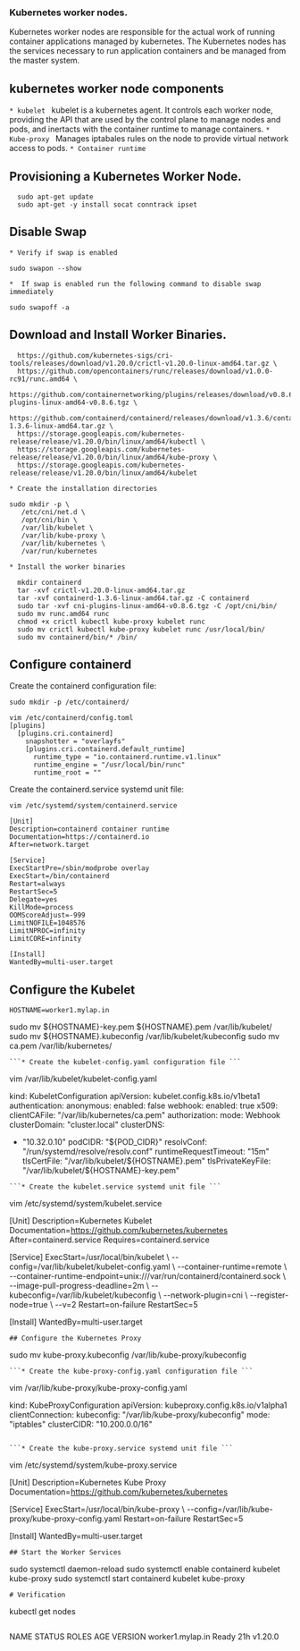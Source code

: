 ### Kubernetes worker nodes.
Kubernetes worker nodes are responsible for the actual work of running container applications managed by kubernetes.
The Kubernetes nodes has the services necessary to run application containers and be managed from the master system.

## kubernetes worker node components
```* kubelet ``` kubelet is a kubernetes agent. It controls each worker node, providing the API that are used by the control plane to manage nodes and pods, and inertacts with the container runtime to manage containers.
```* Kube-proxy ``` Manages iptabales rules on the node to provide virtual network access to pods.
```* Container runtime ``` 
## Provisioning a Kubernetes Worker Node.
```
  sudo apt-get update
  sudo apt-get -y install socat conntrack ipset
```
## Disable Swap
```* Verify if swap is enabled ```

``` 
sudo swapon --show
 ```

```*  If swap is enabled run the following command to disable swap immediately ```

``` 
sudo swapoff -a 
```

## Download and Install Worker Binaries.
```wget -q --show-progress --https-only --timestamping \
  https://github.com/kubernetes-sigs/cri-tools/releases/download/v1.20.0/crictl-v1.20.0-linux-amd64.tar.gz \
  https://github.com/opencontainers/runc/releases/download/v1.0.0-rc91/runc.amd64 \
  https://github.com/containernetworking/plugins/releases/download/v0.8.6/cni-plugins-linux-amd64-v0.8.6.tgz \
  https://github.com/containerd/containerd/releases/download/v1.3.6/containerd-1.3.6-linux-amd64.tar.gz \
  https://storage.googleapis.com/kubernetes-release/release/v1.20.0/bin/linux/amd64/kubectl \
  https://storage.googleapis.com/kubernetes-release/release/v1.20.0/bin/linux/amd64/kube-proxy \
  https://storage.googleapis.com/kubernetes-release/release/v1.20.0/bin/linux/amd64/kubelet
```
```* Create the installation directories ```
```
sudo mkdir -p \
   /etc/cni/net.d \
   /opt/cni/bin \
   /var/lib/kubelet \
   /var/lib/kube-proxy \
   /var/lib/kubernetes \
   /var/run/kubernetes
```
```* Install the worker binaries ```
```
  mkdir containerd
  tar -xvf crictl-v1.20.0-linux-amd64.tar.gz
  tar -xvf containerd-1.3.6-linux-amd64.tar.gz -C containerd
  sudo tar -xvf cni-plugins-linux-amd64-v0.8.6.tgz -C /opt/cni/bin/
  sudo mv runc.amd64 runc
  chmod +x crictl kubectl kube-proxy kubelet runc 
  sudo mv crictl kubectl kube-proxy kubelet runc /usr/local/bin/
  sudo mv containerd/bin/* /bin/
```
  ## Configure containerd
  Create the containerd configuration file:
```
sudo mkdir -p /etc/containerd/
```
```
vim /etc/containerd/config.toml
[plugins]
  [plugins.cri.containerd]
    snapshotter = "overlayfs"
    [plugins.cri.containerd.default_runtime]
      runtime_type = "io.containerd.runtime.v1.linux"
      runtime_engine = "/usr/local/bin/runc"
      runtime_root = ""
```
Create the containerd.service systemd unit file:
```
vim /etc/systemd/system/containerd.service

[Unit]
Description=containerd container runtime
Documentation=https://containerd.io
After=network.target

[Service]
ExecStartPre=/sbin/modprobe overlay
ExecStart=/bin/containerd
Restart=always
RestartSec=5
Delegate=yes
KillMode=process
OOMScoreAdjust=-999
LimitNOFILE=1048576
LimitNPROC=infinity
LimitCORE=infinity

[Install]
WantedBy=multi-user.target
```
## Configure the Kubelet
```
HOSTNAME=worker1.mylap.in
```
  sudo mv ${HOSTNAME}-key.pem ${HOSTNAME}.pem /var/lib/kubelet/
  sudo mv ${HOSTNAME}.kubeconfig /var/lib/kubelet/kubeconfig
  sudo mv ca.pem /var/lib/kubernetes/
```
```* Create the kubelet-config.yaml configuration file ```
```
vim  /var/lib/kubelet/kubelet-config.yaml

kind: KubeletConfiguration
apiVersion: kubelet.config.k8s.io/v1beta1
authentication:
  anonymous:
    enabled: false
  webhook:
    enabled: true
  x509:
    clientCAFile: "/var/lib/kubernetes/ca.pem"
authorization:
  mode: Webhook
clusterDomain: "cluster.local"
clusterDNS:
  - "10.32.0.10"
podCIDR: "${POD_CIDR}"
resolvConf: "/run/systemd/resolve/resolv.conf"
runtimeRequestTimeout: "15m"
tlsCertFile: "/var/lib/kubelet/${HOSTNAME}.pem"
tlsPrivateKeyFile: "/var/lib/kubelet/${HOSTNAME}-key.pem"
```
```* Create the kubelet.service systemd unit file ```
```
vim  /etc/systemd/system/kubelet.service

[Unit]
Description=Kubernetes Kubelet
Documentation=https://github.com/kubernetes/kubernetes
After=containerd.service
Requires=containerd.service

[Service]
ExecStart=/usr/local/bin/kubelet \\
  --config=/var/lib/kubelet/kubelet-config.yaml \\
  --container-runtime=remote \\
  --container-runtime-endpoint=unix:///var/run/containerd/containerd.sock \\
  --image-pull-progress-deadline=2m \\
  --kubeconfig=/var/lib/kubelet/kubeconfig \\
  --network-plugin=cni \\
  --register-node=true \\
  --v=2
Restart=on-failure
RestartSec=5

[Install]
WantedBy=multi-user.target
```
## Configure the Kubernetes Proxy
```
sudo mv kube-proxy.kubeconfig /var/lib/kube-proxy/kubeconfig
```
```* Create the kube-proxy-config.yaml configuration file ```
```
vim  /var/lib/kube-proxy/kube-proxy-config.yaml

kind: KubeProxyConfiguration
apiVersion: kubeproxy.config.k8s.io/v1alpha1
clientConnection:
  kubeconfig: "/var/lib/kube-proxy/kubeconfig"
mode: "iptables"
clusterCIDR: "10.200.0.0/16"
```

```* Create the kube-proxy.service systemd unit file ```
```
vim /etc/systemd/system/kube-proxy.service

[Unit]
Description=Kubernetes Kube Proxy
Documentation=https://github.com/kubernetes/kubernetes

[Service]
ExecStart=/usr/local/bin/kube-proxy \\
  --config=/var/lib/kube-proxy/kube-proxy-config.yaml
Restart=on-failure
RestartSec=5

[Install]
WantedBy=multi-user.target
```
## Start the Worker Services
```
  sudo systemctl daemon-reload
  sudo systemctl enable containerd kubelet kube-proxy
  sudo systemctl start containerd kubelet kube-proxy
```
# Verification
```
kubectl get nodes 
```
```
NAME               STATUS   ROLES    AGE   VERSION
worker1.mylap.in   Ready    <none>   21h   v1.20.0
```





  
